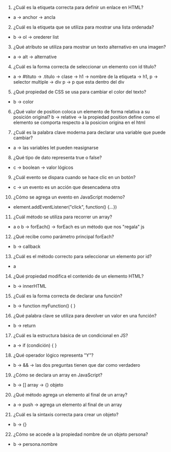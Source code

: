 1. ¿Cuál es la etiqueta correcta para definir un enlace en HTML?
- a -> anchor -> ancla

2. ¿Cuál es la etiqueta que se utiliza para mostrar una lista ordenada? 
- b -> ol -> orederer list

3. ¿Qué atributo se utiliza para mostrar un texto alternativo en una imagen? 
- a -> alt -> alternative

4. ¿Cuál es la forma correcta de seleccionar un elemento con id titulo?
- a -> #tituto
    -> .titulo -> clase
    -> h1 -> nombre de la etiqueta
    -> h1, p -> selector multiple
    -> div p -> p que esta dentro del div

5. ¿Qué propiedad de CSS se usa para cambiar el color del texto?
- b -> color

6. ¿Qué valor de position coloca un elemento de forma relativa a su posición original?
b -> relative -> la propiedad position define como el elemento se comporta respecto a la posicion origina en el html

7. ¿Cuál es la palabra clave moderna para declarar una variable que puede cambiar?
- a -> las variables let pueden reasignarse

8. ¿Qué tipo de dato representa true o false?
- c -> boolean -> valor lógicos

9. ¿Cuál evento se dispara cuando se hace clic en un botón?
- c -> un evento es un acción que desencadena otra

10. ¿Cómo se agrega un evento en JavaScript moderno?
- element.addEventListener("click", function() {...})

11. ¿Cuál método se utiliza para recorrer un array?
- a o b -> forEach() -> forEach es un método que nos "regala" js 

12. ¿Qué recibe como parámetro principal forEach?
- b -> callback

13. ¿Cuál es el método correcto para seleccionar un elemento por id?
- a 

14. ¿Qué propiedad modifica el contenido de un elemento HTML?
- b -> innerHTML

15. ¿Cuál es la forma correcta de declarar una función?
- b -> function myFunction() { }

16. ¿Qué palabra clave se utiliza para devolver un valor en una función?
- b -> return 

17. ¿Cuál es la estructura básica de un condicional en JS?
- a -> if (condición) { }

18. ¿Qué operador lógico representa "Y"?
- b -> && -> las dos preguntas tienen que dar como verdadero

19. ¿Cómo se declara un array en JavaScript?
- b -> [] array -> {} objeto

20. ¿Qué método agrega un elemento al final de un array?
- a -> push -> agrega un elemento al final de un array

21. ¿Cuál es la sintaxis correcta para crear un objeto?
- b -> {}

22. ¿Cómo se accede a la propiedad nombre de un objeto persona?
- b -> persona.nombre
